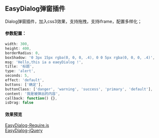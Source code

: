 ## EasyDialog弹窗插件
Dialog弹窗插件，加入css3效果，支持拖拽，支持iframe，配置多样化；
#### 参数配置：
```javascript
width: 300,
height: 400,
borderRadius: 0,
boxShadow: '0 3px 15px rgba(0, 0, 0, .4), 0 0 5px rgba(0, 0, 0, .4)',
msg: 'Hello,this ia a eaeyDialog !',
title: '标题',
type: 'alert',
seconds: 5,
effect: 'default',
buttons: ['确定'],
buttonClass: ['danger', 'warning', 'success', 'primary', 'default'],
content: '我是被弹出的内容',
callback: function() {},
isDrag: false
```

#### 效果预览
[EasyDialog-Require.js](https://chenjun1127.github.io/js-plugins/EasyDialog/easyDialog-Require.js/index.html)
<br/>
[EasyDialog-jQuery](https://chenjun1127.github.io/js-plugins/EasyDialog/easyDialog-jQuery/index.html)